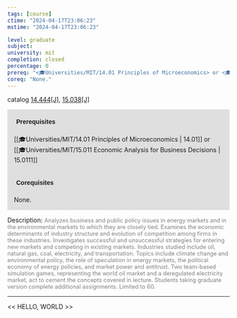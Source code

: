 ```yaml
---
tags: [course]
ctime: "2024-04-17T23:06:23"
mstime: "2024-04-17T23:06:23"

level: graduate
subject: 
university: mit
completion: closed
percentage: 0
prereq: "<🎓Universities/MIT/14.01 Principles of Microeconomics> or <🎓Universities/MIT/15.011 Economic Analysis for Business Decisions>"
coreq: "None."
---
```


catalog [14.444[J]](http://student.mit.edu/catalog/m14b.html#14.444), [15.038[J]](http://student.mit.edu/catalog/m15a.html#15.038)

<span style="display: block; padding: 15px; background-color: rgb(100, 100, 100, 0.2);"><font id="m_prereq959_0" style="display: block; font-family: Arial, sans-serif; font-weight: bold; padding: 5px">Prerequisites</font><br><span id="prereq959_0">[[🎓Universities/MIT/14.01 Principles of Microeconomics | 14.01]] or [[🎓Universities/MIT/15.011 Economic Analysis for Business Decisions | 15.0111]]</span></span>
<span style="display: block; padding: 15px; background-color: rgb(100, 100, 100, 0.2);"><font id="m_coreq959_0" style="display: block; font-family: Arial, sans-serif; font-weight: bold; padding: 5px">Corequisites</font><br><span id="coreq959_0">None.</span></span>

<font style="">Description:</font>
<font style="color: grey; font-size: 0.8rem;">Analyzes business and public policy issues in energy markets and in the environmental markets to which they are closely tied. Examines the economic determinants of industry structure and evolution of competition among firms in these industries. Investigates successful and unsuccessful strategies for entering new markets and competing in existing markets. Industries studied include oil, natural gas, coal, electricity, and transportation. Topics include climate change and environmental policy, the role of speculation in energy markets, the political economy of energy policies, and market power and antitrust. Two team-based simulation games, representing the world oil market and a deregulated electricity market, act to cement the concepts covered in lecture. Students taking graduate version complete additional assignments. Limited to 60.</font>



---

<< HELLO, WORLD >>
